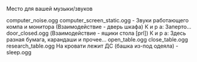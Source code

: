 Место для вашей музыки/звуков

computer_noise.ogg computer_screen_static.ogg - Звуки работающего компа и монитора
(Взаимодействие - дверь шкафа) К и р а: Заперто... door_closed.ogg
(Взаимодействие - ящики стола [prl])
К и р а: Здесь разная бумага, карандаши и прочее...
open_table.ogg
close_table.ogg
research_table.ogg
На кровати лежит ДС (башка из-под одеяла) - sleep.ogg